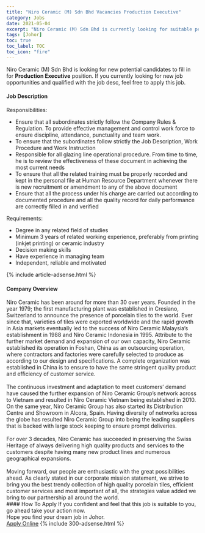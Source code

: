 ```yaml
---
title: "Niro Ceramic (M) Sdn Bhd Vacancies Production Executive" 
category: Jobs 
date: 2021-05-04 
excerpt: "Niro Ceramic (M) Sdn Bhd is currently looking for suitable person to fill in the Production Executive which based in Johor" 
tags: [Johor] 
toc: true 
toc_label: TOC 
toc_icon: "fire" 
--- 
```


<p>Niro Ceramic (M) Sdn Bhd is looking for new potential candidates to fill in for <b>Production Executive</b> position. If you currently looking for new job opportunities and qualified with the job desc, feel free to apply this job.
</p><div><div><h4>Job Description</h4></div><div><div><span><div><div><div>Responsibilities:</div><ul><li>Ensure that all subordinates strictly follow the Company Rules &amp; Regulation. To provide effective management and control work force to ensure discipline, attendance, punctuality and team work.</li><li>To ensure that the subordinates follow strictly the Job Description, Work Procedure and Work Instruction</li><li>Responsible for all glazing line operational procedure. From time to time, he is to review the effectiveness of these document in achieving the most current needs</li><li>To ensure that all the related training must be properly recorded and kept in the personal file at Human Resource Department whenever there is new recruitment or amendment to any of the above document</li><li>Ensure that all the process under his charge are carried out according to documented procedure and all the quality record for daily performance are correctly filled in and verified</li></ul><div>Requirements:</div><ul><li>Degree in any related field of studies</li><li>Minimum 3 years of related working experience, preferably from printing (inkjet printing) or ceramic industry</li><li>Decision making skills</li><li>Have experience in managing team</li><li>Independent, reliable and motivated</li></ul></div></div></span></div></div></div> 
{% include article-adsense.html %} 
<div><div><h4>Company Overview</h4></div><div><div><span><div><div>
	Niro Ceramic has been around for more than 30 over years. Founded in the year 1979; the first manufacturing plant was established in Cresiano, Switzerland to announce the presence of porcelain tiles to the world. Ever since that, varieties of tiles were exported worldwide and the rapid growth in Asia markets eventually led to the success of Niro Ceramic Malaysia&#8217;s establishment in 1988 and Niro Ceramic Indonesia in 1995. Attribute to the further market demand and expansion of our own capacity, Niro Ceramic established its operation in Foshan, China as an outsourcing operation, where contractors and factories were carefully selected to produce as according to our design and specifications. A complete organization was established in China is to ensure to have the same stringent quality product and efficiency of customer service.<br>
<br>
	The continuous investment and adaptation to meet customers&#8217; demand have caused the further expansion of Niro Ceramic Group&#8217;s network across to Vietnam and resulted in Niro Ceramic Vietnam being established in 2010. On the same year, Niro Ceramic Group has also started its Distribution Centre and Showroom in Alcora, Spain. Having diversity of networks across the globe has resulted Niro Ceramic Group into being the leading suppliers that is backed with large stock keeping to ensure prompt deliveries.<br>
<br>
	For over 3 decades, Niro Ceramic has succeeded in preserving the Swiss Heritage of always delivering high quality products and services to the customers despite having many new product lines and numerous geographical expansions.<br>
<br>
	Moving forward, our people are enthusiastic with the great possibilities ahead. As clearly stated in our corporate mission statement, we strive to bring you the best trendy collection of high quality porcelain tiles, efficient customer services and most important of all, the strategies value added we bring to our partnership all around the world.</div></div></span></div></div></div> 
#### How To Apply 
If you confident and feel that this job is suitable to you, go ahead take your action now. <br/> 
Hope you find your dream job in Johor. <br/> 
<a href="https://www.jobstreet.com.my/en/job/production-executive-4556724?jobId=jobstreet-my-job-4556724&" class="btn btn--info" target="_blank" rel="nofollow noopenner">Apply Online</a> 
{% include 300-adsense.html %} 